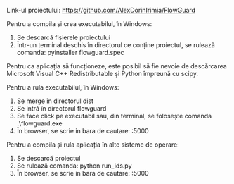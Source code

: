 Link-ul proiectului: https://github.com/AlexDorinIrimia/FlowGuard

Pentru a compila și crea executabilul, în Windows:
1. Se descarcă fișierele proiectului
2. Într-un terminal deschis în directorul ce conține proiectul, se rulează comanda: pyinstaller flowguard.spec

Pentru ca aplicația să funcționeze, este posibil să fie nevoie de descărcarea Microsoft Visual C++ Redistributable și Python împreună cu scipy. 

Pentru a rula executabilul, în Windows:
1. Se merge în directorul dist
2. Se intră în directorul flowguard
3. Se face click pe executabil sau, din terminal, se folosește comanda .\flowguard.exe
4. În browser, se scrie in bara de cautare: <ip-ul computerului>:5000

Pentru a compila și rula aplicația în alte sisteme de operare:
1. Se descarcă proiectul
2. Se rulează comanda: python run_ids.py
3. În browser, se scrie in bara de cautare: <ip-ul computerului>:5000 
